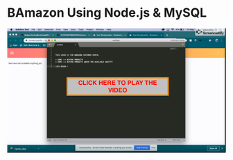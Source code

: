 # BAmazon Using Node.js & MySQL

[![Watch the video](images/video.png)](https://drive.google.com/file/d/1B1hdQpwTf8XGJvITowsT0VU1LnROMXuq/view)

